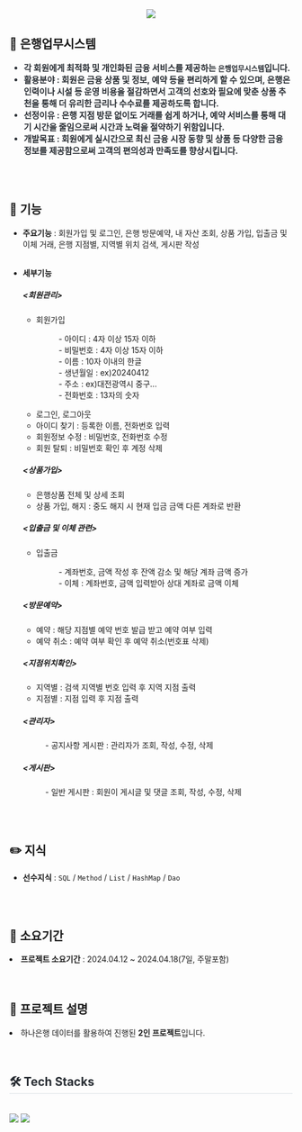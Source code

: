 <div align= "center">
    <img src="https://capsule-render.vercel.app/api?type=wave&color=009577&height=180&text=Java%20Basic%20Project&animation=&fontColor=000000&fontSize=70" />
    </div>  
    <div style="text-align: left;"> 
    <h2 tabindex="-1" class="heading-element" dir="auto">💸 은행업무시스템</h2> 
    <div style="font-weight: 700; font-size: 15px; text-align: left; color: #282d33;"> 
        <ul dir="auto">
        <li><strong>각 회원에게 최적화 및 개인화된 금융 서비스를 제공하는 <code>은행업무시스템</code>입니다.              </strong></li>
        <li> <strong>활용분야</strong> : 회원은 금융 상품 및 정보, 예약 등을 편리하게 할 수 있으며, 은행은 인력이나 시설 등 운영 비용을 절감하면서 고객의 선호와 필요에 맞춘 상품 추천을 통해 더 유리한 금리나 수수료를 제공하도록 합니다.</li>
        <li> <strong>선정이유</strong> : 은행 지점 방문 없이도 거래를 쉽게 하거나, 예약 서비스를 통해 대기 시간을 줄임으로써 시간과 노력을 절약하기 위함입니다.</li>
        <li> <strong>개발목표</strong> : 회원에게 실시간으로 최신 금융 시장 동향 및 상품 등 다양한 금융 정보를 제공함으로써 고객의 편의성과 만족도를 향상시킵니다. </li>
        </ul> 
    </div> 
    </div>
    <br><br>
<div style="text-align: left;">
    <h2 tabindex="-1" class="heading-element" dir="auto">🎯 기능</h2>
    <ul dir="auto">    
    <li> <strong>주요기능</strong> : 회원가입 및 로그인, 은행 방문예약, 내 자산 조회, 상품 가입, 입출금 및 이체 거래, 은행 지점별, 지역별 위치 검색, 게시판 작성</li><br>
    </ul>
     <ul dir="auto"> 
         <li><strong>세부기능</strong></li> 
    <h5>&lt;회원관리&gt;</h5>
        <ul type="circle">
            <li>회원가입</li>
               <dl>
                   <dd>- 아이디 : 4자 이상 15자 이하</dd>
                   <dd>- 비밀번호 : 4자 이상 15자 이하</dd>
                   <dd>- 이름 : 10자 이내의 한글</dd>
                   <dd>- 생년월일 : ex)20240412</dd>
                   <dd>- 주소 : ex)대전광역시 중구...</dd>
                   <dd>- 전화번호 : 13자의 숫자</dd>
               </dl>
            <li>로그인, 로그아웃</li>
            <li>아이디 찾기 : 등록한 이름, 전화번호 입력</li>
            <li>회원정보 수정 : 비밀번호, 전화번호 수정</li>
            <li>회원 탈퇴 : 비밀번호 확인 후 계정 삭제</li>
        </ul>       
        <h5>&lt;상품가입&gt;</h5>
        <ul type="circle">
            <li>은행상품 전체 및 상세 조회</li>
            <li>상품 가입, 해지 : 중도 해지 시 현재 입금 금액 다른 계좌로 반환</li>
        </ul>    
        <h5>&lt;입출금 및 이체 관련&gt;</h5>
        <ul type="circle">
            <li>입출금</li>
                <dl>
                    <dd>- 계좌번호, 금액 작성 후 잔액 감소 및 해당 계좌 금액 증가</dd>
                    <dd>- 이체 : 계좌번호, 금액 입력받아 상대 계좌로 금액 이체</dd>
                </dl>
        </ul>
        <h5>&lt;방문예약&gt;</h5>
        <ul type="circle">
            <li>예약 : 해당 지점별 예약 번호 발급 받고 예약 여부 입력</li>
            <li>예약 취소 : 예약 여부 확인 후 예약 취소(번호표 삭제)</li>
        </ul>
        <h5>&lt;지점위치확인&gt;</h5>
        <ul type="circle">
            <li>지역별 : 검색 지역별 번호 입력 후 지역 지점 출력</li>                  
            <li>지점별 : 지점 입력 후 지점 출력</li>
        </ul>
        <h5>&lt;관리자&gt;</h5>
        <dl>
            <dd>- 공지사항 게시판 : 관리자가 조회, 작성, 수정, 삭제</dd>
        </dl>   
        <h5>&lt;게시판&gt;</h5>
        <dl>
            <dd>- 일반 게시판 : 회원이 게시글 및 댓글 조회, 작성, 수정, 삭제</dd>
        </dl>  
        </ul>  
</div>
<br><br>
<div style="text-align: left;">
    <h2 tabindex="-1" class="heading-element" dir="auto">✏️ 지식</h2>
        <ul>
        <li> <strong>선수지식</strong> : <code>SQL</code> / <code>Method</code> /                             <code>List</code> / <code>HashMap</code> / <code>Dao</code> </li>
        </ul>
</div>
<br><br>
<div style="text-align: left;">
    <h2 tabindex="-1" class="heading-element" dir="auto">📆 소요기간</h2>
    <li> <strong>프로젝트 소요기간</strong> : 2024.04.12 ~ 2024.04.18(7일, 주말포함)</li>
</div>    
<br><br>
<div style="text-align: left;">
    <h2 tabindex="-1" class="heading-element" dir="auto">📌 프로젝트 설명</h2>
    <li> 하나은행 데이터를 활용하여 진행된 <strong>2인 프로젝트</strong>입니다. </li>
</div>    
<br><br>

<div style="text-align: left;">
    <h2 style="border-bottom: 1px solid #d8dee4; color: #282d33;"> 🛠️ Tech Stacks </h2> <br> 
    <div style="margin: ; text-align: left;" "text-align: left;"> 
        <img src="https://img.shields.io/badge/Java-007396?style=for-the-                                    badge&logo=Java&logoColor=white">
        <img src="https://img.shields.io/badge/Oracle-F80000?style=for-the-                                  badge&logo=Oracle&logoColor=white">
     </div>
</div>
